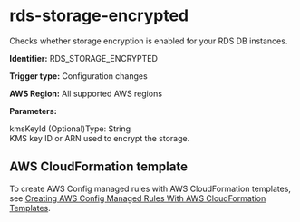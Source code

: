 # rds\-storage\-encrypted<a name="rds-storage-encrypted"></a>

Checks whether storage encryption is enabled for your RDS DB instances\. 

**Identifier:** RDS\_STORAGE\_ENCRYPTED

**Trigger type:** Configuration changes

**AWS Region:** All supported AWS regions

**Parameters:**

kmsKeyId \(Optional\)Type: String  
 KMS key ID or ARN used to encrypt the storage\.

## AWS CloudFormation template<a name="w29aac11c33c17b7d279c15"></a>

To create AWS Config managed rules with AWS CloudFormation templates, see [Creating AWS Config Managed Rules With AWS CloudFormation Templates](aws-config-managed-rules-cloudformation-templates.md)\.